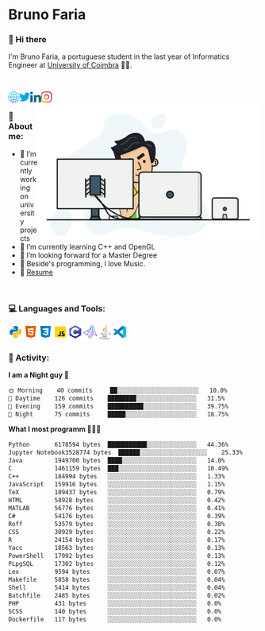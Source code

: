 # Bruno Faria

### 👋 Hi there

I'm Bruno Faria, a portuguese student in the last year of Informatics Engineer at [University of Coimbra](uc.pt/en) 👨‍🎓.

<br/>

[<img align="left" width="22px" alt="Website" src="https://github.com/brunofaria1322/brunofaria1322/blob/master/assets/social/global.svg"/>][website]
[<img align="left" width="22px" alt="Twitter" src="https://github.com/brunofaria1322/brunofaria1322/blob/master/assets/social/twitter.svg"/>][twitter]
[<img align="left" width="22px" alt="LinkedIn" src="https://github.com/brunofaria1322/brunofaria1322/blob/master/assets/social/linkedin.svg"/>][linkedin]
[<img align="left" width="22px" alt="Instagram" src="https://github.com/brunofaria1322/brunofaria1322/blob/master/assets/social/instagram.svg"/>][instagram]

<img align="right" height = "280" alt="GIF" src="https://github.com/brunofaria1322/brunofaria1322/blob/master/assets/animation.gif"/>

<br />

### 📕 About me:

- 🔭 I’m currently working on university projects
- 🌱 I’m currently learning C++ and OpenGL
- 💼 I’m looking forward for a Master Degree
- 💙 Beside's programming, I love Music.
- 📝 [Resume](https://en.wikipedia.org/wiki/HTTP_404)


<br />

### 💻 Languages and Tools:

<img align="left" width="30px" alt= "Python" src="https://github.com/brunofaria1322/brunofaria1322/blob/master/assets/skills/python.svg"/>
<img align="left" width="30px" alt= "Html5" src="https://github.com/brunofaria1322/brunofaria1322/blob/master/assets/skills/html5.svg"/>
<img align="left" width="30px" alt= "Css3" src="https://github.com/brunofaria1322/brunofaria1322/blob/master/assets/skills/css3.svg"/>
<img align="left" width="30px" alt= "JavaScript" src="https://github.com/brunofaria1322/brunofaria1322/blob/master/assets/skills/javascript.svg"/>
<img align="left" width="30px" alt= "C" src="https://github.com/brunofaria1322/brunofaria1322/blob/master/assets/skills/c.svg"/>
<img align="left" width="30px" alt= "Matlab" src="https://github.com/brunofaria1322/brunofaria1322/blob/master/assets/skills/matlab.svg"/>
<img align="left" width="30px" alt= "Java" src="https://github.com/brunofaria1322/brunofaria1322/blob/master/assets/skills/java.svg"/>
<img align="left" width="30px" alt= "Visual Studio Code" src="https://github.com/brunofaria1322/brunofaria1322/blob/master/assets/skills/vscode.svg"/>

<br />
<br />

### 🚩 Activity:

<!--START_SECTION:stats-->
**I am a Night guy 🌙** 

```text
🌞 Morning    40 commits     ██░░░░░░░░░░░░░░░░░░░░░░░	10.0% 
🌆 Daytime    126 commits    ████████░░░░░░░░░░░░░░░░░	31.5% 
🌃 Evening    159 commits    ██████████░░░░░░░░░░░░░░░	39.75% 
🌙 Night      75 commits     █████░░░░░░░░░░░░░░░░░░░░	18.75%

```
**What I most programm 👨🏽‍💻** 

```text
Python       6178594 bytes  ███████████░░░░░░░░░░░░░░	44.36% 
Jupyter Notebook3528774 bytes  ██████░░░░░░░░░░░░░░░░░░░	25.33% 
Java         1949700 bytes  ████░░░░░░░░░░░░░░░░░░░░░	14.0% 
C            1461159 bytes  ███░░░░░░░░░░░░░░░░░░░░░░	10.49% 
C++          184994 bytes   ░░░░░░░░░░░░░░░░░░░░░░░░░	1.33% 
JavaScript   159916 bytes   ░░░░░░░░░░░░░░░░░░░░░░░░░	1.15% 
TeX          109437 bytes   ░░░░░░░░░░░░░░░░░░░░░░░░░	0.79% 
HTML         58928 bytes    ░░░░░░░░░░░░░░░░░░░░░░░░░	0.42% 
MATLAB       56776 bytes    ░░░░░░░░░░░░░░░░░░░░░░░░░	0.41% 
C#           54176 bytes    ░░░░░░░░░░░░░░░░░░░░░░░░░	0.39% 
Roff         53579 bytes    ░░░░░░░░░░░░░░░░░░░░░░░░░	0.38% 
CSS          30929 bytes    ░░░░░░░░░░░░░░░░░░░░░░░░░	0.22% 
R            24154 bytes    ░░░░░░░░░░░░░░░░░░░░░░░░░	0.17% 
Yacc         18563 bytes    ░░░░░░░░░░░░░░░░░░░░░░░░░	0.13% 
PowerShell   17992 bytes    ░░░░░░░░░░░░░░░░░░░░░░░░░	0.13% 
PLpgSQL      17302 bytes    ░░░░░░░░░░░░░░░░░░░░░░░░░	0.12% 
Lex          9594 bytes     ░░░░░░░░░░░░░░░░░░░░░░░░░	0.07% 
Makefile     5858 bytes     ░░░░░░░░░░░░░░░░░░░░░░░░░	0.04% 
Shell        5414 bytes     ░░░░░░░░░░░░░░░░░░░░░░░░░	0.04% 
Batchfile    2485 bytes     ░░░░░░░░░░░░░░░░░░░░░░░░░	0.02% 
PHP          431 bytes      ░░░░░░░░░░░░░░░░░░░░░░░░░	0.0% 
SCSS         140 bytes      ░░░░░░░░░░░░░░░░░░░░░░░░░	0.0% 
Dockerfile   117 bytes      ░░░░░░░░░░░░░░░░░░░░░░░░░	0.0%
```


<!--END_SECTION:stats-->


[website]: https://brunofaria1322.github.io
[twitter]: https://twitter.com/brunofaria_1322
[instagram]: https://instagram.com/brunofaria_1322
[linkedin]: https://linkedin.com/in/bruno-faria
